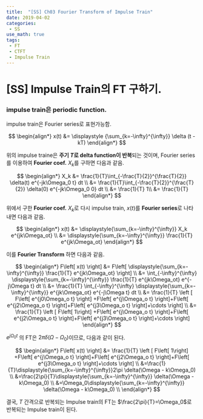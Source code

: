 ```yaml
---
title:  "[SS] Ch03 Fourier Transform of Impulse Train"
date: 2019-04-02
categories:
 - SS
use_math: true
tags: 
 - FT
 - CTFT
 - Impulse Train
---
```


# [SS] Impulse Train의 FT 구하기.

### impulse train은 periodic function.

impulse train은 Fourier series로 표현가능함.

$$
\begin{align*}
x(t) &= \displaystyle {\sum_{k=-\infty}^{\infty}} \delta (t -kT)
\end{align*}
$$

위의 impulse traine은 **주기 $T$로 delta function이 반복**되는 것이며, Fourier series를 이용하여 **Fourier coef.** $X_k$를 구하면 다음과 같음.

$$
\begin{align*}
X_k &= \frac{1}{T}\int_{-\frac{T}{2}}^{\frac{T}{2}}  \delta(t) e^{-jk\Omega_0 t} dt \\
&= \frac{1}{T}\int_{-\frac{T}{2}}^{\frac{T}{2}}  \delta(0) e^{-jk\Omega_0 0} dt \\
&= \frac{1}{T} 1\\
&= \frac{1}{T}
\end{align*}
$$

위에서 구한 **Fourier coef.** $X_k$로 다시 impulse train, $x(t)$를 **Fourier series**로 나타내면 다음과 같음.

$$
\begin{align*}
x(t) &= \displaystyle{\sum_{k=-\infty}^{\infty}}
X_k e^{jk\Omega_ot} \\
&= \displaystyle{\sum_{k=-\infty}^{\infty}} \frac{1}{T} e^{jk\Omega_ot}
\end{align*}
$$

이를 **Fourier Transform** 하면 다음과 같음.

$$
\begin{align*}
F\left[ x(t) \right] &= F\left[ \displaystyle{\sum_{k=-\infty}^{\infty}} \frac{1}{T} e^{jk\Omega_ot} \right] \\
&= \int_{-\infty}^{\infty} \displaystyle{\sum_{k=-\infty}^{\infty}} \frac{1}{T} e^{jk\Omega_ot} e^{-j\Omega t} dt \\
&= \frac{1}{T} \int_{-\infty}^{\infty} \displaystyle{\sum_{k=-\infty}^{\infty}} e^{jk\Omega_ot} e^{-j\Omega t} dt \\
&= \frac{1}{T} \left [ F\left[ e^{j0\Omega_o t} \right] +F\left[ e^{j\Omega_o t} \right]+F\left[ e^{j2\Omega_o t} \right]+F\left[ e^{j3\Omega_o t} \right]+\cdots \right] \\
&= \frac{1}{T} \left [ F\left[ 1\right] +F\left[ e^{j\Omega_o t} \right]+F\left[ e^{j2\Omega_o t} \right]+F\left[ e^{j3\Omega_o t} \right]+\cdots \right]
\end{align*}
$$

$e^{j\Omega_0 t}$ 의 FT은 $2\pi \delta(\Omega-\Omega_0)$이므로, 다음과 같이 된다.

$$
\begin{align*}
F\left[ x(t) \right] &= \frac{1}{T} \left [ F\left[ 1\right] +F\left[ e^{j\Omega_o t} \right]+F\left[ e^{j2\Omega_o t} \right]+F\left[ e^{j3\Omega_o t} \right]+\cdots \right] \\
&=\frac{1}{T}\displaystyle{\sum_{k=-\infty}^{\infty}}2\pi \delta(\Omega - k\Omega_0) \\
&=\frac{2\pi}{T}\displaystyle{\sum_{k=-\infty}^{\infty}} \delta(\Omega - k\Omega_0) \\
&=\Omega_0\displaystyle{\sum_{k=-\infty}^{\infty}} \delta(\Omega - k\Omega_0) \\
\end{align*}
$$

결국, $T$ 간격으로 반복되는 Impulse train의 FT는 $\frac{2\pi}{T}=\Omega_0$로 반복되는 Impulse train이 된다.


